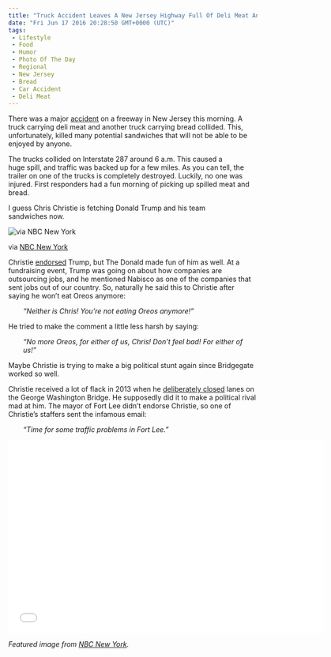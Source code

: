 ```yaml
---
title: "Truck Accident Leaves A New Jersey Highway Full Of Deli Meat And Bread"
date: "Fri Jun 17 2016 20:28:50 GMT+0000 (UTC)"
tags: 
 - Lifestyle
 - Food
 - Humor
 - Photo Of The Day
 - Regional
 - New Jersey
 - Bread
 - Car Accident
 - Deli Meat
---
```

<p><!-- Quick Adsense WordPress Plugin: http://quicksense.net/ --></p><p>There was a major <a href="http://www.nbcnewyork.com/news/local/Trucks-Carrying-Bread-Deli-Meat-Crash-on-NJ-Highway-Piscataway-383391951.html" onclick="__gaTracker(&apos;send&apos;, &apos;event&apos;, &apos;outbound-article&apos;, &apos;http://www.nbcnewyork.com/news/local/Trucks-Carrying-Bread-Deli-Meat-Crash-on-NJ-Highway-Piscataway-383391951.html&apos;, &apos;accident&apos;);" target="_blank">accident</a> on a freeway in New Jersey this morning. A truck carrying deli meat and another truck carrying bread collided. This, unfortunately, killed many potential sandwiches that will not be able to be enjoyed by anyone.</p><p>The trucks collided on Interstate 287 around 6 a.m. This caused a huge&#xA0;spill, and traffic was backed up for a few miles. As you can tell, the trailer on one of the trucks is completely destroyed. Luckily, no one was injured. First responders had a fun morning of picking up spilled meat and bread.</p><p>I guess Chris Christie is fetching Donald Trump and his team sandwiches&#xA0;now.</p><div id="attachment_137815" style="width: 360px" class="wp-caption aligncenter"><img class="size-medium wp-image-137815" src="http://i2.wp.com/cdn.liberalamerica.org/wp-content/uploads/2016/06/2016_06_sandwiches-350x213.jpg?resize=350%2C213" alt="via NBC New York" srcset="http://cdn.liberalamerica.org/wp-content/uploads/2016/06/2016_06_sandwiches.jpg 350w, http://cdn.liberalamerica.org/wp-content/uploads/2016/06/2016_06_sandwiches.jpg 64w, http://cdn.liberalamerica.org/wp-content/uploads/2016/06/2016_06_sandwiches.jpg 600w, http://cdn.liberalamerica.org/wp-content/uploads/2016/06/2016_06_sandwiches.jpg 640w" sizes="(max-width: 350px) 100vw, 350px" data-recalc-dims="1">
<p class="wp-caption-text">via <a href="http://www.nbcnewyork.com/news/local/Trucks-Carrying-Bread-Deli-Meat-Crash-on-NJ-Highway-Piscataway-383391951.html" onclick="__gaTracker(&apos;send&apos;, &apos;event&apos;, &apos;outbound-article&apos;, &apos;http://www.nbcnewyork.com/news/local/Trucks-Carrying-Bread-Deli-Meat-Crash-on-NJ-Highway-Piscataway-383391951.html&apos;, &apos;NBC New York&apos;);" target="_blank">NBC New York</a></p>
</div><p>Christie <a href="http://www.liberalamerica.org/2016/05/20/donald-trump-just-humiliated-chris-christie-public-video/" target="_blank">endorsed</a> Trump, but The Donald made fun of him as well.&#xA0;At a fundraising event, Trump was going on about how companies are outsourcing jobs, and he mentioned Nabisco as one of the companies that sent jobs out of our country. So, naturally he said this to Christie after saying he won&#x2019;t eat Oreos anymore:</p><p style="padding-left: 30px;"><em>&#x201C;Neither is Chris! You&#x2019;re not eating Oreos anymore!&#x201D;</em></p><p>He tried to make the comment a little less harsh by saying:</p><p style="padding-left: 30px;"><em>&#x201C;No more Oreos, for either of us, Chris! Don&#x2019;t feel bad! For either of us!&#x201D;</em></p><p>Maybe Christie is trying to make a big political stunt again since Bridgegate worked so well.</p><p><!-- Quick Adsense WordPress Plugin: http://quicksense.net/ --></p><p>Christie received a lot of flack in 2013 when he <a href="http://www.liberalamerica.org/2015/05/01/in-chris-christie-news-crony-pleads-guilty-in-bridgegate-scandal/" target="_blank">deliberately closed</a> lanes on the George Washington Bridge. He supposedly did it to make a political rival mad at him. The mayor of Fort Lee didn&#x2019;t endorse Christie, so one of Christie&#x2019;s staffers sent the infamous email:</p><p style="padding-left: 30px;"><em>&#x201C;Time for some traffic problems in Fort Lee.&#x201D; </em></p><p><span class="embed-youtube" style="text-align:center; display: block;"><iframe class="youtube-player" type="text/html" width="640" height="390" src="//www.youtube.com/embed/ZU_V7I5JYG0?version=3&amp;rel=1&amp;fs=1&amp;autohide=2&amp;showsearch=0&amp;showinfo=1&amp;iv_load_policy=1&amp;wmode=transparent" allowfullscreen="true" style="border:0;"></iframe></span></p><p><em>Featured image from <a href="http://www.nbcnewyork.com/news/local/Trucks-Carrying-Bread-Deli-Meat-Crash-on-NJ-Highway-Piscataway-383391951.html" onclick="__gaTracker(&apos;send&apos;, &apos;event&apos;, &apos;outbound-article&apos;, &apos;http://www.nbcnewyork.com/news/local/Trucks-Carrying-Bread-Deli-Meat-Crash-on-NJ-Highway-Piscataway-383391951.html&apos;, &apos;NBC New York&apos;);" target="_blank">NBC New York</a>.</em></p><div style="font-size:0px;height:0px;line-height:0px;margin:0;padding:0;clear:both"></div>